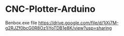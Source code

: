 # CNC-Plotter-Arduino

Benbox.exe file
https://drive.google.com/file/d/1jXj7M-g2RJZf0bcG0R8Oz1iYoTDB1e8K/view?usp=sharing
